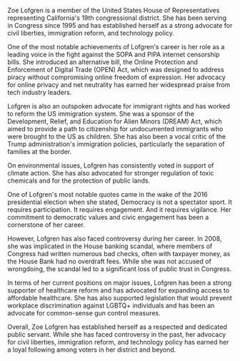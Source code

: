 Zoe Lofgren is a member of the United States House of Representatives representing California's 19th congressional district. She has been serving in Congress since 1995 and has established herself as a strong advocate for civil liberties, immigration reform, and technology policy.

One of the most notable achievements of Lofgren's career is her role as a leading voice in the fight against the SOPA and PIPA internet censorship bills. She introduced an alternative bill, the Online Protection and Enforcement of Digital Trade (OPEN) Act, which was designed to address piracy without compromising online freedom of expression. Her advocacy for online privacy and net neutrality has earned her widespread praise from tech industry leaders.

Lofgren is also an outspoken advocate for immigrant rights and has worked to reform the US immigration system. She was a sponsor of the Development, Relief, and Education for Alien Minors (DREAM) Act, which aimed to provide a path to citizenship for undocumented immigrants who were brought to the US as children. She has also been a vocal critic of the Trump administration's immigration policies, particularly the separation of families at the border.

On environmental issues, Lofgren has consistently voted in support of climate action. She has also advocated for stronger regulation of toxic chemicals and for the protection of public lands.

One of Lofgren's most notable quotes came in the wake of the 2016 presidential election when she stated, Democracy is not a spectator sport. It requires participation. It requires engagement. And it requires vigilance. Her commitment to democratic values and civic engagement has been a cornerstone of her career.

However, Lofgren has also faced controversy during her career. In 2008, she was implicated in the House banking scandal, where members of Congress had written numerous bad checks, often with taxpayer money, as the House Bank had no overdraft fees. While she was not accused of wrongdoing, the scandal led to a significant loss of public trust in Congress.

In terms of her current positions on major issues, Lofgren has been a strong supporter of healthcare reform and has advocated for expanding access to affordable healthcare. She has also supported legislation that would prevent workplace discrimination against LGBTQ+ individuals and has been an advocate for common-sense gun control measures.

Overall, Zoe Lofgren has established herself as a respected and dedicated public servant. While she has faced controversy in the past, her advocacy for civil liberties, immigration reform, and technology policy has earned her a loyal following among voters in her district and beyond.
